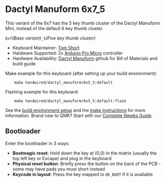 # Dactyl Manuform 6x7_5

This variant of the 6x7 has the 5 key thumb cluster of the Dactyl Manuform Mini, instead of the default 6 key thumb cluster.

 `6x7`*(Base variant)*`_5`*(Five key thumb cluster)*

* Keyboard Maintainer: [Tom Short](https://github.com/tshort)
* Hardware Supported: 2x [Arduino Pro Micro](https://www.sparkfun.com/products/12640) controller
* Hardware Availability: [Dactyl Manuform](https://github.com/tshort/dactyl-keyboard#wiring) github for Bill of Materials and build guide

Make example for this keyboard (after setting up your build environment):
```
    make handwired/dactyl_manuform/6x5_5:default
```
Flashing example for this keyboard:
```
    make handwired/dactyl_manuform/6x5_5:default:flash
```
See the [build environment setup](https://docs.qmk.fm/#/getting_started_build_tools) and the [make instructions](https://docs.qmk.fm/#/getting_started_make_guide) for more information. Brand new to QMK? Start with our [Complete Newbs Guide](https://docs.qmk.fm/#/newbs).

## Bootloader

Enter the bootloader in 3 ways:

* **Bootmagic reset**: Hold down the key at (0,0) in the matrix (usually the top left key or Escape) and plug in the keyboard
* **Physical reset button**: Briefly press the button on the back of the PCB - some may have pads you must short instead
* **Keycode in layout**: Press the key mapped to `QK_BOOT` if it is available